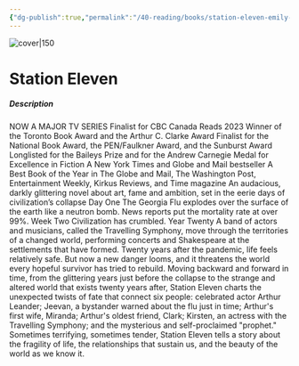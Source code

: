 ```yaml
---
{"dg-publish":true,"permalink":"/40-reading/books/station-eleven-emily-st-john-mandel/","title":"Station Eleven"}
---
```



![cover|150](http://books.google.com/books/content?id=vGpyAwAAQBAJ&printsec=frontcover&img=1&zoom=1&edge=curl&source=gbs_api)

# Station Eleven
##### Description
NOW A MAJOR TV SERIES Finalist for CBC Canada Reads 2023 Winner of the Toronto Book Award and the Arthur C. Clarke Award Finalist for the National Book Award, the PEN/Faulkner Award, and the Sunburst Award Longlisted for the Baileys Prize and for the Andrew Carnegie Medal for Excellence in Fiction A New York Times and Globe and Mail bestseller A Best Book of the Year in The Globe and Mail, The Washington Post, Entertainment Weekly, Kirkus Reviews, and Time magazine An audacious, darkly glittering novel about art, fame and ambition, set in the eerie days of civilization’s collapse Day One The Georgia Flu explodes over the surface of the earth like a neutron bomb. News reports put the mortality rate at over 99%. Week Two Civilization has crumbled. Year Twenty A band of actors and musicians, called the Travelling Symphony, move through the territories of a changed world, performing concerts and Shakespeare at the settlements that have formed. Twenty years after the pandemic, life feels relatively safe. But now a new danger looms, and it threatens the world every hopeful survivor has tried to rebuild. Moving backward and forward in time, from the glittering years just before the collapse to the strange and altered world that exists twenty years after, Station Eleven charts the unexpected twists of fate that connect six people: celebrated actor Arthur Leander; Jeevan, a bystander warned about the flu just in time; Arthur's first wife, Miranda; Arthur's oldest friend, Clark; Kirsten, an actress with the Travelling Symphony; and the mysterious and self-proclaimed "prophet." Sometimes terrifying, sometimes tender, Station Eleven tells a story about the fragility of life, the relationships that sustain us, and the beauty of the world as we know it.